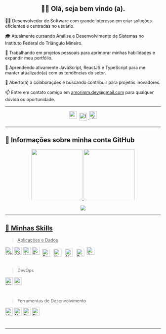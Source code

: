 #

<!-- <div align="center">Change language: <a href="https://github.com/caduamorimm-dev/caduamorimm-dev/blob/main/US.md" target="_blank">🇺🇸</a></div> -->

## <div align="center"> 🧑‍💻 Olá, seja bem vindo (a). 

🧑‍💻 Desenvolvedor de Software com grande interesse em criar soluções eficientes e centradas no usuário. 

 🎓 Atualmente cursando Análise e Desenvolvimento de Sistemas no Instituto Federal do Triângulo Mineiro.

🔭 Trabalhando em projetos pessoais para aprimorar minhas habilidades e expandir meu portfólio.

🌱 Aprendendo ativamente JavaScript, ReactJS e TypeScript para me manter atualizado(a) com as tendências do setor.

👯 Aberto(a) a colaborações e buscando contribuir para projetos inovadores.

📫 Entre em contato comigo em amorimm.dev@gmail.com para qualquer dúvida ou oportunidade. 

<!--  ⚡ Curiosidade: Tenho grande afinidade por projetos de código aberto e acredito em retribuir à comunidade de desenvolvedores." -->

---

<div align="center">
<!-- Curriculo 
  <a href="https://drive.google.com/file/d/1plmOcuGwHwbdVjlmBwpAM6TxkMfwoEUW/view" target="_blank"><img height="25" src="https://img.shields.io/badge/-Baixar%20Curriculo-383f61?logo=Betfair&colorlogo=white"    style="vertical-align:top margin:6px 4px"></a> -->
<!-- Linkedin -->
  <a href="https://linkedin.com/in/eduardoamorim-dev" target="_blank"><img height="25" src="https://img.shields.io/badge/-LinkedIn-%230A66C2?logo=LinkedIn&colorlogo=white" target="_blank" style="vertical-align:top margin:6px 4px"></a> 
<!-- instagram -->
  <a href = "https://www.instagram.com/eduardoamorim.dev/"> <img height="25" src="https://img.shields.io/badge/Instagram-%23E4405F?logo=instagram&logoColor=white" alt="Instagram" style="vertical-align:top; margin:6px 4px" /> </a>
<!-- gmail -->
  <a href = "mailto:amorimm.dev@gmail.com"><img height="25" src="https://img.shields.io/badge/Gmail-%23D44638?logo=gmail&logoColor=white" alt="Gmail" style="vertical-align:top margin:6px 4px"></a>
<!-- dev.to -->
 <!-- <a href="https://dev.to/caduamorim" target="_blank"><img height="25" src="https://img.shields.io/badge/-Dev.to-%230A0A0A?logo=dev.to&colorlogo=white" style="vertical-align:top margin:6px 4px"></a>-->
</div> 

---

## 📑 Informações sobre minha conta GitHub


<div align="center"> 
  <a href="https://github.com/eduardoamorim-dev">
  <img height="165" src="https://github-readme-stats.vercel.app/api?username=eduardoamorim-dev&show_icons=true&theme=gotham&include_all_commits=true&count_private=true"/>
  <img height="165" src="https://github-readme-stats.vercel.app/api/top-langs/?username=eduardoamorim-dev&layout=compact&langs_count=30&theme=gotham"/>
</div>
  
 <div align="center">
<p><img alingn="center" src="https://profile-counter.glitch.me/caduamorimm-dev/count.svg" /></p>  
</div> 

---

## 🚀 Minhas Skills

> Aplicações e Dados

<a><img height="25" src="https://img.shields.io/badge/-HTML-%23E34F26?logo=HTML5&logoColor=white" alt="HTML5" style="vertical-align:top margin:6px 4px"></a>
<a><img height="25" src="https://img.shields.io/badge/-CSS-%23379bd7?logo=css3&logoColor=white" alt="CSS" style="vertical-align:top margin:6px 4px"/>
<a><img height="25" src="https://img.shields.io/badge/-JavaScript-%23F7DF1E?logo=JavaScript&logoColor=white" alt="Javascript" style="vertical-align:top margin:6px 4px"/></a>
<a><img height="25" src="https://img.shields.io/badge/-TypeScript-%233178C6?logo=TypeScript&logoColor=white" alt="TypeScript" style="vertical-align:top margin:6px 4px"/></a>
<a> <img height="25" src="https://img.shields.io/badge/React-%2361DAFB?logo=react&logoColor=white" alt="React" style="vertical-align:top; margin:6px 4px" /> </a>
<a> <img height="25" src="https://img.shields.io/badge/NestJS-%23E0234E?logo=nestjs&logoColor=white" alt="NestJS" style="vertical-align:top; margin:6px 4px" /> </a>
<a> <img height="25" src="https://img.shields.io/badge/MySQL-%234479A1?logo=mysql&logoColor=white" alt="MySQL" style="vertical-align:top; margin:6px 4px" /> </a>
<a> <img height="25" src="https://img.shields.io/badge/Prisma-%23323330?logo=prisma" alt="Prisma" style="vertical-align:top; margin:6px 4px" /> </a>
<a><img height="25" src="https://img.shields.io/badge/C++-00599C?logo=Cplusplus&logoColor=white%22%20" alt="C++" style="vertical-align:top margin:6px 4px"/></a>
<!--<a> <img height="25" src="https://img.shields.io/badge/Rust-%23000000?logo=rust&logoColor=white" alt="Rust" style="vertical-align:top; margin:6px 4px" /> </a>
    <a><img height="25" src="https://img.shields.io/badge/-PHP-%23379bd7?logo=php&logoColor=white" alt="PHP" style="vertical-align:top margin:6px 4px"/> 
-->

<!-- Futuras skills 
<a><img height="25" src="https://img.shields.io/badge/-C%23-7b3399?logo=C-Sharp&logoColor=white" alt="C#" style="vertical-align:top margin:6px 4px"/></a>
<a><img height="25" src="https://img.shields.io/badge/-Bootstrap-%237952B3?logo=Bootstrap&logoColor=white" alt="Bootstrap" style="vertical-align:top margin:6px 4px"/></a>
 -->


##

> DevOps

<a><img height="25" src="https://img.shields.io/badge/-GitHub-%23181717?logo=GitHub&colorlogo=white" alt="GitHub" style="vertical-align:top margin:6px 4px"/></a>
<a><img height="25" src="https://img.shields.io/badge/-Git-%23181717?logo=Git&colorlogo=white" alt="git" style="vertical-align:top margin:6px 4px"/></a>

#

> Ferramentas de Desenvolvimento

<a><img height="25" src="https://img.shields.io/badge/-Visual%20Studio%20Code-007ACC?logo=Visual-Studio-Code&colorlogo=white" alt="VisualStudioCode" style="vertical-align:top margin:6px 4px"/></a>
<a><img height="25" src="https://img.shields.io/badge/-Notion-%23181717?logo=Notion&colorlogo=white" alt="Notion" style="vertical-align:top margin:6px 4px"/></a>
<a><img height="25" src="https://img.shields.io/badge/-Figma-%23181717?logo=Figma&colorlogo=white" alt="Figma" style="vertical-align:top margin:6px 4px"/></a>
<a><img height="25" src="https://img.shields.io/badge/-Adobe%20Photoshop-%23181717?logo=Adobe-Photoshop&logocolor=white" alt="Ph" style="vertical-align:top margin:6px 4px"/></a>

#

---


